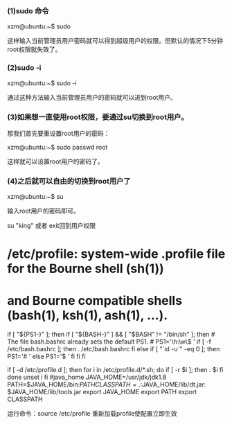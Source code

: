### (1)sudo 命令  

xzm@ubuntu:~$  sudo

这样输入当前管理员用户密码就可以得到超级用户的权限。但默认的情况下5分钟root权限就失效了。

### (2)sudo -i

xzm@ubuntu:~$  sudo -i

通过这种方法输入当前管理员用户的密码就可以进到root用户。

### (3)如果想一直使用root权限，要通过su切换到root用户。

那我们首先要重设置root用户的密码：

xzm@ubuntu:~$  sudo passwd root

这样就可以设置root用户的密码了。

### (4)之后就可以自由的切换到root用户了

xzm@ubuntu:~$  su

输入root用户的密码即可。

su "king" 或者 exit回到用户权限







# /etc/profile: system-wide .profile file for the Bourne shell (sh(1))
# and Bourne compatible shells (bash(1), ksh(1), ash(1), ...).

if [ "${PS1-}" ]; then
  if [ "${BASH-}" ] && [ "$BASH" != "/bin/sh" ]; then
    # The file bash.bashrc already sets the default PS1.
    # PS1='\h:\w\$ '
    if [ -f /etc/bash.bashrc ]; then
      . /etc/bash.bashrc
    fi
  else
    if [ "`id -u`" -eq 0 ]; then
      PS1='# '
    else
      PS1='$ '
    fi
  fi
fi

if [ -d /etc/profile.d ]; then
  for i in /etc/profile.d/*.sh; do
    if [ -r $i ]; then
      . $i
    fi
  done
  unset i
fi
#java_home
JAVA_HOME=/usr/jdk/jdk1.8
      PATH=$JAVA_HOME/bin:$PATH
      CLASSPATH=.:$JAVA_HOME/lib/dt.jar:
      $JAVA_HOME/lib/tools.jar
      export JAVA_HOME
      export PATH
      export CLASSPATH







运行命令：source /etc/profile 重新加载profile使配置立即生效